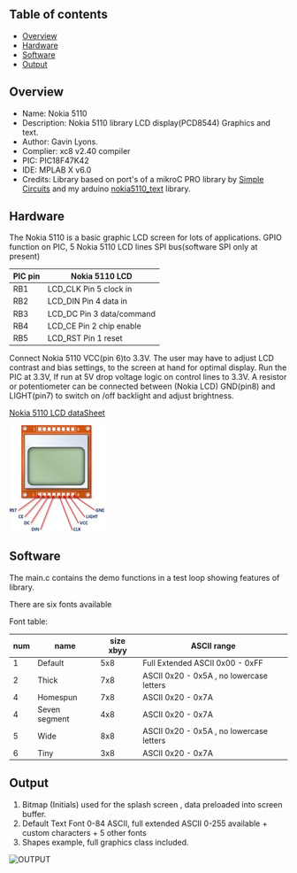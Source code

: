 
Table of contents
---------------------------

  * [Overview](#overview)
  * [Hardware](#hardware)
  * [Software](#software)
  * [Output](#output)
  
Overview
--------------------------------------------
* Name: Nokia 5110
* Description: Nokia 5110 library LCD display(PCD8544) Graphics and text.
* Author: Gavin Lyons.
* Complier: xc8 v2.40 compiler
* PIC: PIC18F47K42
* IDE:  MPLAB X v6.0
* Credits: Library based on port's of a mikroC PRO library by [Simple Circuits](https://simple-circuit.com/pic-mikroc-nokia-5110-lcd-graphics-test-example/) and my 
arduino  [nokia5110_text](https://github.com/gavinlyonsrepo/NOKIA5110_TEXT) library.



Hardware
----------------------

The Nokia 5110 is a basic graphic LCD screen for lots of applications. 
GPIO function on PIC, 5 Nokia 5110 LCD lines SPI bus(software SPI only at present)

| PIC pin  | Nokia 5110 LCD |
| ------ | ------ |
| RB1 | LCD_CLK Pin 5 clock in |
| RB2 | LCD_DIN Pin 4 data in |
| RB3 | LCD_DC Pin 3 data/command|
| RB4 | LCD_CE Pin 2 chip enable |
| RB5 | LCD_RST Pin 1 reset|

Connect Nokia 5110 VCC(pin 6)to 3.3V.
The user may have to adjust LCD contrast and bias settings,
to the screen at hand for optimal display.
Run the PIC at 3.3V,  If run at 5V drop voltage logic on control lines to 3.3V.
A resistor or potentiometer can be connected between (Nokia LCD) GND(pin8) and LIGHT(pin7) to switch on /off backlight and adjust brightness. 

[Nokia 5110 LCD dataSheet ](https://www.sparkfun.com/datasheets/LCD/Monochrome/Nokia5110.pdf)

![PICTURE](https://github.com/gavinlyonsrepo/pic_16F1619_projects/blob/master/images/NOKIA2.jpg)

Software
----------------------

The main.c contains the demo functions in a test loop showing features of library. 

There are six fonts available

Font table:

|  num | name | size xbyy | ASCII range |
| ------ | ------ | ------ | ------ |  
| 1 | Default | 5x8 | Full Extended ASCII 0x00 - 0xFF |
| 2 | Thick   | 7x8 | ASCII  0x20 - 0x5A  , no lowercase letters |
| 4 | Homespun | 7x8 | ASCII  0x20 - 0x7A |
| 4 | Seven segment | 4x8 | ASCII  0x20 - 0x7A |
| 5 | Wide | 8x8 | ASCII 0x20 - 0x5A , no lowercase letters |
| 6 | Tiny | 3x8 | ASCII  0x20 - 0x7A |


Output
------------------------

1. Bitmap (Initials) used for the splash screen , data preloaded into screen buffer.
2. Default Text Font 0-84 ASCII, full extended ASCII 0-255 available + custom characters + 5 other fonts
3. Shapes example, full graphics class included.

![OUTPUT](https://github.com/gavinlyonsrepo/pic_18F47K42_projects/blob/master/images/nokiagraph1.jpg)
